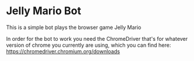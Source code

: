 # Jelly Mario Bot
This is a simple bot plays the browser game Jelly Mario

In order for the bot to work you need the ChromeDriver that's for whatever version of chrome you currently are using, which you can find here: https://chromedriver.chromium.org/downloads
